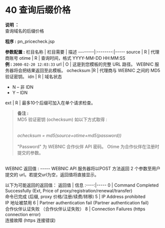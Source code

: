 # 40 查询后缀价格

**说明 ：**<br> 
查询域名的后缀价格

**程序 :** pn_pricecheck.jsp

**参数配置 :**
栏目名称 | 栏目需要 | 描述
--------|:--------:|-----
source | R | 代理商账号
otime | R | 查询时间，格式 YYYY-MM-DD HH:MM:SS <br> **例 :** `2000-02-20 12:03:33`
url | O | 这是到您模板的完整 URL 路径。 WEBNIC 服务器将会把结果返回至此模板。
ochecksum |R | 代理商与 WEBNIC 之间的 MD5验证密钥。
idn | R | 域名状态 <ul><li>N – 非 IDN</li><li>Y – IDN</li></ul>
ext | R | 最多10个后缀可加入在单个请求检查。

>**备注 :** <br> 
>MD5 验证密钥 (ochecksum) 如以下方式取得 : <br><br>  
>_ochecksum = md5(source+otime+md5(password))_ <br><br>
>"Password" 为 WEBNIC 合作伙伴 API 密码。 Otime 为合作伙伴在注册时提交的参数。

<br>
WEBNIC 返回值 :
-----
WEBNIC API 服务器将以POST 方法返回 2 个参数至用户提交的 url。若提交url为空，返回值将直接显示。

以下为可能返回的返回值：
返回值 | 信息
:----:|-----
0 | Command Completed Successfully (Ext, Price of proxy/registration/renewal/transfer) <br> 命令已完成 (后缀, proxy 价格/注册/续费/转移)
5 | IP Address prohibited <br> IP 地址被禁用
6 | Partner authentication fail (Partner authentication fail) <br> 合作伙伴认证失败 （合作伙伴认证失败）
8 | Connection Failures (https connection error) <br> 连接故障 (https 连接错误)
